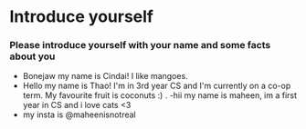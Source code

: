 # Introduce yourself 
### Please introduce yourself with your name and some facts about you
- Bonejaw my name is Cindai! I like mangoes. 
- Hello my name is Thao! I'm in 3rd year CS and I'm currently on a co-op term. My favourite fruit is coconuts :) .
-hii my name is maheen, im a first year in CS and i love cats <3
- my insta is @maheenisnotreal
